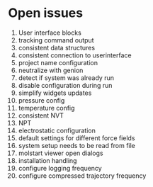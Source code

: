 # Open issues

1. User interface blocks
1. tracking command output
1. consistent data structures
1. consistent connection to userinterface
1. project name configuration
1. neutralize with genion
1. detect if system was already run
1. disable configuration during run
1. simplify widgets updates
1. pressure config
1. temperature config
1. consistent NVT
1. NPT
1. electrostatic configuration
1. default settings for different force fields
1. system setup needs to be read from file
1. molstart viewer open dialogs
1. installation handling
1. configure logging frequency
1. configure compressed trajectory frequency

